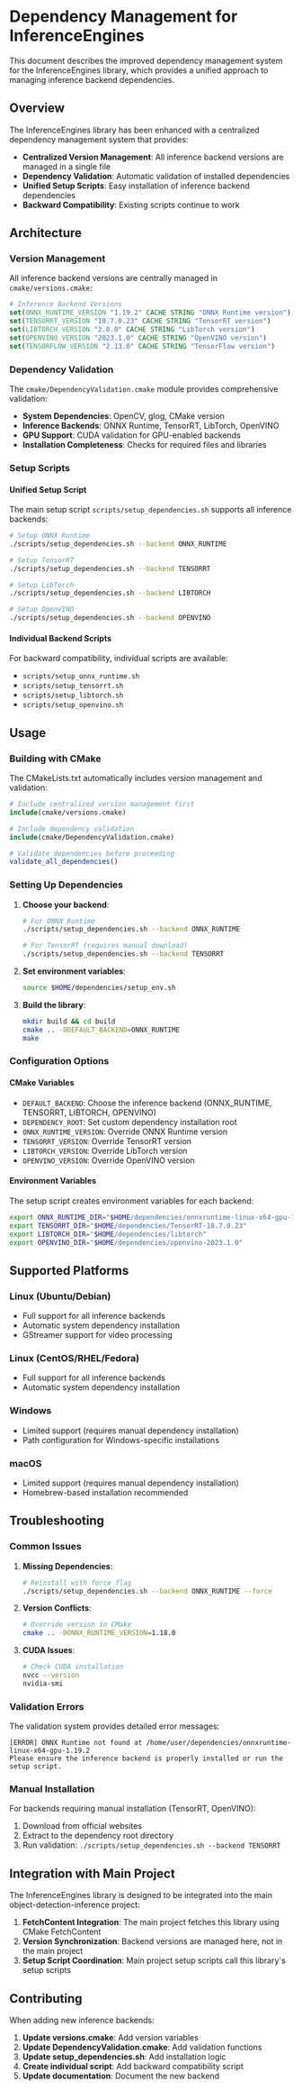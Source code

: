 # Dependency Management for InferenceEngines

This document describes the improved dependency management system for the InferenceEngines library, which provides a unified approach to managing inference backend dependencies.

## Overview

The InferenceEngines library has been enhanced with a centralized dependency management system that provides:

- **Centralized Version Management**: All inference backend versions are managed in a single file
- **Dependency Validation**: Automatic validation of installed dependencies
- **Unified Setup Scripts**: Easy installation of inference backend dependencies
- **Backward Compatibility**: Existing scripts continue to work

## Architecture

### Version Management

All inference backend versions are centrally managed in `cmake/versions.cmake`:

```cmake
# Inference Backend Versions
set(ONNX_RUNTIME_VERSION "1.19.2" CACHE STRING "ONNX Runtime version")
set(TENSORRT_VERSION "10.7.0.23" CACHE STRING "TensorRT version")
set(LIBTORCH_VERSION "2.0.0" CACHE STRING "LibTorch version")
set(OPENVINO_VERSION "2023.1.0" CACHE STRING "OpenVINO version")
set(TENSORFLOW_VERSION "2.13.0" CACHE STRING "TensorFlow version")
```

### Dependency Validation

The `cmake/DependencyValidation.cmake` module provides comprehensive validation:

- **System Dependencies**: OpenCV, glog, CMake version
- **Inference Backends**: ONNX Runtime, TensorRT, LibTorch, OpenVINO
- **GPU Support**: CUDA validation for GPU-enabled backends
- **Installation Completeness**: Checks for required files and libraries

### Setup Scripts

#### Unified Setup Script

The main setup script `scripts/setup_dependencies.sh` supports all inference backends:

```bash
# Setup ONNX Runtime
./scripts/setup_dependencies.sh --backend ONNX_RUNTIME

# Setup TensorRT
./scripts/setup_dependencies.sh --backend TENSORRT

# Setup LibTorch
./scripts/setup_dependencies.sh --backend LIBTORCH

# Setup OpenVINO
./scripts/setup_dependencies.sh --backend OPENVINO
```

#### Individual Backend Scripts

For backward compatibility, individual scripts are available:

- `scripts/setup_onnx_runtime.sh`
- `scripts/setup_tensorrt.sh`
- `scripts/setup_libtorch.sh`
- `scripts/setup_openvino.sh`

## Usage

### Building with CMake

The CMakeLists.txt automatically includes version management and validation:

```cmake
# Include centralized version management first
include(cmake/versions.cmake)

# Include dependency validation
include(cmake/DependencyValidation.cmake)

# Validate dependencies before proceeding
validate_all_dependencies()
```

### Setting Up Dependencies

1. **Choose your backend**:
   ```bash
   # For ONNX Runtime
   ./scripts/setup_dependencies.sh --backend ONNX_RUNTIME
   
   # For TensorRT (requires manual download)
   ./scripts/setup_dependencies.sh --backend TENSORRT
   ```

2. **Set environment variables**:
   ```bash
   source $HOME/dependencies/setup_env.sh
   ```

3. **Build the library**:
   ```bash
   mkdir build && cd build
   cmake .. -DDEFAULT_BACKEND=ONNX_RUNTIME
   make
   ```

### Configuration Options

#### CMake Variables

- `DEFAULT_BACKEND`: Choose the inference backend (ONNX_RUNTIME, TENSORRT, LIBTORCH, OPENVINO)
- `DEPENDENCY_ROOT`: Set custom dependency installation root
- `ONNX_RUNTIME_VERSION`: Override ONNX Runtime version
- `TENSORRT_VERSION`: Override TensorRT version
- `LIBTORCH_VERSION`: Override LibTorch version
- `OPENVINO_VERSION`: Override OpenVINO version

#### Environment Variables

The setup script creates environment variables for each backend:

```bash
export ONNX_RUNTIME_DIR="$HOME/dependencies/onnxruntime-linux-x64-gpu-1.19.2"
export TENSORRT_DIR="$HOME/dependencies/TensorRT-10.7.0.23"
export LIBTORCH_DIR="$HOME/dependencies/libtorch"
export OPENVINO_DIR="$HOME/dependencies/openvino-2023.1.0"
```

## Supported Platforms

### Linux (Ubuntu/Debian)
- Full support for all inference backends
- Automatic system dependency installation
- GStreamer support for video processing

### Linux (CentOS/RHEL/Fedora)
- Full support for all inference backends
- Automatic system dependency installation

### Windows
- Limited support (requires manual dependency installation)
- Path configuration for Windows-specific installations

### macOS
- Limited support (requires manual dependency installation)
- Homebrew-based installation recommended

## Troubleshooting

### Common Issues

1. **Missing Dependencies**:
   ```bash
   # Reinstall with force flag
   ./scripts/setup_dependencies.sh --backend ONNX_RUNTIME --force
   ```

2. **Version Conflicts**:
   ```bash
   # Override version in CMake
   cmake .. -DONNX_RUNTIME_VERSION=1.18.0
   ```

3. **CUDA Issues**:
   ```bash
   # Check CUDA installation
   nvcc --version
   nvidia-smi
   ```

### Validation Errors

The validation system provides detailed error messages:

```
[ERROR] ONNX Runtime not found at /home/user/dependencies/onnxruntime-linux-x64-gpu-1.19.2
Please ensure the inference backend is properly installed or run the setup script.
```

### Manual Installation

For backends requiring manual installation (TensorRT, OpenVINO):

1. Download from official websites
2. Extract to the dependency root directory
3. Run validation: `./scripts/setup_dependencies.sh --backend TENSORRT`

## Integration with Main Project

The InferenceEngines library is designed to be integrated into the main object-detection-inference project:

1. **FetchContent Integration**: The main project fetches this library using CMake FetchContent
2. **Version Synchronization**: Backend versions are managed here, not in the main project
3. **Setup Script Coordination**: Main project setup scripts call this library's setup scripts

## Contributing

When adding new inference backends:

1. **Update versions.cmake**: Add version variables
2. **Update DependencyValidation.cmake**: Add validation functions
3. **Update setup_dependencies.sh**: Add installation logic
4. **Create individual script**: Add backward compatibility script
5. **Update documentation**: Document the new backend
